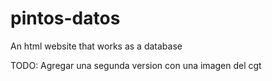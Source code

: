 # pintos-datos

An html website that works as a database

TODO: Agregar una segunda version con una imagen del cgt

